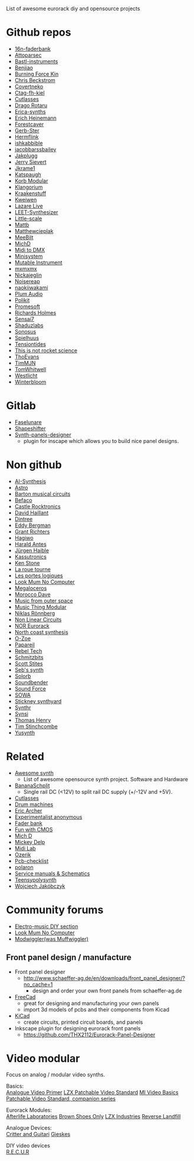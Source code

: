 List of awesome eurorack diy and opensource projects

# Github repos
 * [16n-faderbank](https://github.com/16n-faderbank)
 * [Attoparsec](https://github.com/attoparsec)
 * [Bastl-instruments](https://github.com/bastl-instruments)
 * [Benjiao](https://github.com/benjiao)
 * [Burning Force Kin](https://github.com/BurningForceKin/ModularSynthStuff)
 * [Chris Beckstrom](https://github.com/chrisbeckstrom/diy_modular_synthesizer) 
 * [Covertneko](https://github.com/covertneko)
 * [Ctag-fh-kiel](https://github.com/ctag-fh-kiel)
 * [Cutlasses](https://github.com/cutlasses)
 * [Drago Rotaru](https://github.com/DragosRotaru/SynthFromScratch)
 * [Erica-synths](https://github.com/erica-synths/diy-eurorack)
 * [Erich Heinemann](https://github.com/ErichHeinemann)
 * [Forestcaver](https://github.com/forestcaver/Analog-Voice)
 * [Gerb-Ster](https://github.com/gerb-ster)
 * [Hermflink](https://github.com/hermflink)
 * [ishkabbible](https://github.com/ishkabbible)
 * [jacobbarssbailey](https://github.com/jacobbarssbailey/vco3340)
 * [Jakplugg](https://github.com/jakplugg)
 * [Jerry Sievert](https://github.com/JerrySievert/EurorackClock)
 * [Jkrame1](https://github.com/jkrame1)
 * [Katspaugh](https://github.com/katspaugh/arduino-modular-synth)
 * [Korb Modular](https://github.com/Korb-Modular)
 * [Klangorium](https://github.com/hexagon5un/klangorium)
 * [Kraakenstuff](https://github.com/kraakenstuff)
 * [Kweiwen](https://github.com/kweiwen)
 * [Lazare Live](https://github.com/LazareLive/AnalogDrumMachine)
 * [LEET-Synthesizer](https://github.com/vonkonow/LEET-Synthesizer)
 * [Little-scale](https://github.com/little-scale/eurorack)
 * [Mattb](https://github.com/mattb)
 * [Matthewcieplak](https://github.com/matthewcieplak)
 * [MeeBilt](https://github.com/tkilla64/eurorack)
 * [MichD](https://github.com/michd/modular-synth)
 * [Midi to DMX](https://github.com/matthova/arduino_midi_to_dmx)
 * [Minisystem](https://github.com/minisystem/Eurorack)
 * [Mutable Instrument](https://github.com/pichenettes/eurorack)
 * [mxmxmx](https://github.com/mxmxmx)
 * [Nickajeglin](https://github.com/nickajeglin/Eurorack-pcbs)
 * [Noisereap](https://github.com/noisereap/schema-cave)
 * [naokiiwakami](https://github.com/naokiiwakami/analog2.0)
 * [Plum Audio](https://github.com/Shayshez)
 * [Polikit](https://github.com/polykit)
 * [Promesoft](https://github.com/promesoft)
 * [Richards Holmes](https://github.com/holmesrichards/Directory)
 * [Sensai7](https://github.com/sensai7/OpenEuroBoard)
 * [Shaduzlabs](https://github.com/shaduzlabs/synapse)
 * [Sonosus](https://github.com/Sonosus)
 * [Spielhuus](https://github.com/spielhuus/elektrophon)
 * [Tensiontides](https://github.com/tensiontides/eurorack_arduino)
 * [This is not rocket science](https://github.com/ThisIsNotRocketScience/Eurorack-Modules)
 * [ThoEvans](https://github.com/ThoEvans/Eurorack)
 * [TimMJN](https://github.com/TimMJN)
 * [TomWhitwell](https://github.com/TomWhitwell)
 * [Westlicht](https://github.com/westlicht/performer-hardware)
 * [Winterbloom](https://github.com/wntrblm)

# Gitlab
 * [Faselunare](https://gitlab.com/Faselunare)
 * [Shapeshifter](https://gitlab.com/Faselunare/shapeshifter)
 * [Synth-panels-designer](https://gitlab.com/Faselunare/synth-panels-designer/-/tree/master)
     * plugin for inscape which allows you to build nice panel designs.

# Non github
 * [AI-Synthesis](https://aisynthesis.com/)
 * [Astro](https://sfcs.neocities.org/modules.html)
 * [Barton musical circuits](http://www.bartonmusicalcircuits.com/synthstuff.html)
 * [Befaco](https://www.befaco.org/)
 * [Castle Rocktronics](http://castlerocktronics.com/modular.html)
 * [David Haillant](https://www.davidhaillant.com/category/electronic-projects/)
 * [Dintree](http://dintree.com/)
 * [Eddy Bergman](https://www.eddybergman.com/)
 * [Grant Richters](https://web.archive.org/web/20140810101425/http://www.musicsynthesizer.com/DIY/Grant/grant_richters_synthdiy.htm)
 * [Hagiwo](https://note.com/solder_state)
 * [Harald Antes](https://www.haraldswerk.de/index.html)
 * [Jürgen Haible](http://jhaible.com/legacy/)
 * [Kassutronics](https://kassu2000.blogspot.com/p/modules.html)
 * [Ken Stone](http://www.synthpanel.com/)
 * [La roue tourne](https://www.la-roue-tourne.fr/index.php/modulaire)
 * [Les portes logiques](http://www.lesporteslogiques.net/wiki/openatelier/projet/module-eurorack-diy)
 * [Look Mum No Computer](https://www.lookmumnocomputer.com/projects#null)
 * [Megaloceros](https://www.infinitesimal.eu/synth/categorie6/modules)
 * [Morocco Dave](https://moroccodave.com/category/diy/)
 * [Music from outer space](http://musicfromouterspace.com/)
 * [Music Thing Modular](https://www.musicthing.co.uk/)
 * [Niklas Rönnberg](http://familjenronnberg.se/~niklas/diy.php)
 * [Non Linear Circuits](https://www.nonlinearcircuits.com/modules)
 * [NOR Eurorack](https://noreurorack.wordpress.com/category/diy/)
 * [North coast synthesis](https://northcoastsynthesis.com/synth-diy-projects/)
 * [O-Zoe](http://www.ozoe.fr/articles.php?lng=fr&pg=275&mnuid=316&tconfig=0)
 * [Papareil](http://m.bareille.free.fr/synth.htm)
 * [Rebel Tech](https://www.rebeltech.org/)
 * [Schmitzbits](https://www.schmitzbits.de/index.html)
 * [Scott Stites](https://www.birthofasynth.com/Scott_Stites/SLS_main.html)
 * [Seb's synth](https://burnit.co.uk/sdiy/)
 * [Solorb](http://www.solorb.com/elect/musiccirc/)
 * [Soundbender](https://soundbender36.wordpress.com/)
 * [Sound Force](https://sound-force.nl/?s=diy)
 * [SOWA](https://sowa.synth.net/modular/index.html)
 * [Stickney synthyard](http://www.stickneysynthyards.000space.com/?i=2)
 * [Synthr](https://synthr.fr/faites-le-vous-meme/modules/)
 * [Synsi](https://syinsi.com/projects/)
 * [Thomas Henry](https://www.birthofasynth.com/Thomas_Henry/TH_main.html)
 * [Tim Stinchcombe](http://www.timstinchcombe.co.uk/index.php?pge=home)
 * [Yusynth](http://www.yusynth.net/modular) 


# Related

 * [Awesome synth](https://github.com/psykon/awesome-synth)
   * List of awesome opensource synth project. Software and Hardware
 * [BananaSchplit](https://github.com/pms67/BananaSchplit)
   * Single rail DC (<12V) to split rail DC supply (+/-12V and +5V).
 * [Cutlasses](http://www.cutlasses.co.uk/diy-devices/)
 * [Drum machines](https://www.drummachines.de/beatboxer/)
 * [Eric Archer](http://www.ericarcher.net/page/2/)
 * [Experimentalist anonymous](http://experimentalistsanonymous.com/diy/index.php?dir=Schematics)
 * [Fader bank](https://github.com/16n-faderbank/16n)
 * [Fun with CMOS](https://www.milkcrate.com.au/_other/sea-moss/)
 * [Mich D](https://michd.me/creations/)
 * [Mickey Delp](http://www.mickeydelp.com)
 * [Midi Lab](https://github.com/midilab)
 * [Ozerik](https://www.instructables.com/member/ozerik/)
 * [Pcb-checklist](https://github.com/azonenberg/pcb-checklist)
 * [polaron](https://github.com/zueblin/Polaron)
 * [Service manuals & Schematics](http://www.synfo.nl/pages/servicemanuals.html#sm)
 * [Teensypolysynth](https://github.com/otem/teensypolysynth)
 * [Wojciech Jakóbczyk](https://github.com/wjakobczyk) 


 # Community forums
  * [Electro-music DIY section](https://electro-music.com/forum/forum-112.html)
  * [Look Mum No Computer](https://lookmumnocomputer.discourse.group/)
  * [Modwiggler(was Muffwiggler)](https://www.modwiggler.com/forum/index.php)


## Front panel design / manufacture
* Front panel designer
  * http://www.schaeffer-ag.de/en/downloads/front_panel_designer/?no_cache=1
    * design and order your own front panels from schaeffer-ag.de
* [FreeCad](https://github.com/FreeCAD/FreeCAD) 
  * great for designing and manufacturing your own panels
  * import 3d models of pcbs and their components from Kicad
* [KiCad](https://github.com/KiCad/kicad-source-mirror)
  * create circuits, printed circuit boards, and panels
* Inkscape plugin for designing eurorack front panels
  * https://github.com/THX2112/Eurorack-Panel-Designer
 
 
# Video modular
Focus on analog / modular video synths.

Basics:  
[Analogue Video Primer](https://www.youtube.com/watch?v=kpeRcRG7xFs&t=112s) 
[LZX Patchable Video Standard](https://community.lzxindustries.net/t/the-lzx-patchable-video-standard/842) 
[MI Video Basics](https://github.com/thomasvanta/awesome-modular-video.git) 
[Patchable Video Standard, companion series](https://community.lzxindustries.net/t/the-lzx-patchable-video-standard-companion-series/897) 


Eurorack Modules:  
[Afterlife Laboratories](https://www.afterlifelaboratories.com) 
[Brown Shoes Only](https://www.brownshoesonly.com) 
[LZX Industries](https://lzxindustries.net) 
[Reverse Landfill](https://www.reverselandfill.org) 

Analogue Devices:  
[Critter and Guitari](https://www.critterandguitari.com/etc) 
[Gieskes](https://www.gieskes.nl) 

DIY video devices  
[R.E.C.U.R](https://github.com/langolierz/r_e_c_u_r) 
